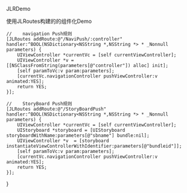JLRDemo

使用JLRoutes构建的的组件化Demo


    //    navigation Push规则
    [JLRoutes addRoute:@"/NaviPush/:controller" handler:^BOOL(NSDictionary<NSString *,NSString *> * _Nonnull parameters) {
        UIViewController *currentVc = [self currentViewController];
        UIViewController *v = [[NSClassFromString(parameters[@"controller"]) alloc] init];
        [self paramToVc:v param:parameters];
        [currentVc.navigationController pushViewController:v animated:YES];
        return YES;
    }];
    
    //    StoryBoard Push规则
    [JLRoutes addRoute:@"/StoryBoardPush" handler:^BOOL(NSDictionary<NSString *,NSString *> * _Nonnull parameters) {
        UIViewController *currentVc = [self currentViewController];
        UIStoryboard *storyboard = [UIStoryboard storyboardWithName:parameters[@"sbname"] bundle:nil];
        UIViewController *v  = [storyboard instantiateViewControllerWithIdentifier:parameters[@"bundleid"]];
        [self paramToVc:v param:parameters];
        [currentVc.navigationController pushViewController:v animated:YES];
        return YES;
    }];
}
